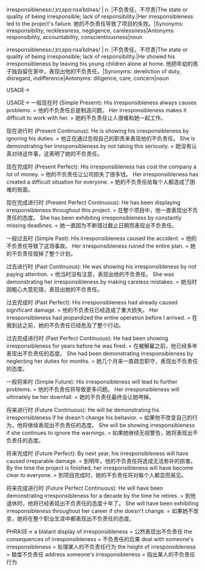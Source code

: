irresponsibleness:/ˌɪrɪˌspɑːnsəˈbɪlnəs/ | n. |不负责任，不尽责|The state or quality of being irresponsible; lack of responsibility.|Her irresponsibleness led to the project's failure. 她的不负责任导致了项目的失败。|Synonyms: irresponsibility, recklessness, negligence, carelessness|Antonyms: responsibility, accountability, conscientiousness|noun

irresponsibleness:/ˌɪrɪˌspɑːnsəˈbɪlnəs/ | n. |不负责任，不尽责|The state or quality of being irresponsible; lack of responsibility.|He showed his irresponsibleness by leaving his young children alone at home. 他把年幼的孩子独自留在家中，表现出他的不负责任。|Synonyms: dereliction of duty, disregard, indifference|Antonyms: diligence, care, concern|noun


USAGE->

USAGE->
一般现在时 (Simple Present):
His irresponsibleness always causes problems. = 他的不负责任总是制造问题。
Her irresponsibleness makes it difficult to work with her. = 她的不负责任让人很难和她一起工作。

现在进行时 (Present Continuous):
He is showing his irresponsibleness by ignoring his duties. = 他正在通过忽视自己的职责来表现他的不负责任。
She is demonstrating her irresponsibleness by not taking this seriously. = 她没有认真对待这件事，这表明了她的不负责任。

现在完成时 (Present Perfect):
His irresponsibleness has cost the company a lot of money. = 他的不负责任让公司损失了很多钱。
Her irresponsibleness has created a difficult situation for everyone. = 她的不负责任给每个人都造成了困难的局面。

现在完成进行时 (Present Perfect Continuous):
He has been displaying irresponsibleness throughout this project. = 在整个项目中，他一直表现出不负责任的态度。
She has been exhibiting irresponsibleness by constantly missing deadlines. = 她一直因为不断错过截止日期而表现出不负责任。

一般过去时 (Simple Past):
His irresponsibleness caused the accident. = 他的不负责任导致了这场事故。
Her irresponsibleness ruined the entire plan. = 她的不负责任毁掉了整个计划。

过去进行时 (Past Continuous):
He was showing his irresponsibleness by not paying attention. = 他当时没有注意，表现出他的不负责任。
She was demonstrating her irresponsibleness by making careless mistakes. = 她当时因粗心大意犯错，表现出她的不负责任。

过去完成时 (Past Perfect):
His irresponsibleness had already caused significant damage. = 他的不负责任已经造成了重大损失。
Her irresponsibleness had jeopardized the entire operation before I arrived. = 在我到达之前，她的不负责任已经危及了整个行动。

过去完成进行时 (Past Perfect Continuous):
He had been showing irresponsibleness for years before he was fired. = 在被解雇之前，他已经多年表现出不负责任的态度。
She had been demonstrating irresponsibleness by neglecting her duties for months. = 她几个月来一直疏忽职守，表现出不负责任的态度。


一般将来时 (Simple Future):
His irresponsibleness will lead to further problems. = 他的不负责任将导致更多问题。
Her irresponsibleness will ultimately be her downfall. = 她的不负责任最终会让她垮掉。

将来进行时 (Future Continuous):
He will be demonstrating his irresponsibleness if he doesn't change his behavior. = 如果他不改变自己的行为，他将继续表现出不负责任的态度。
She will be showing irresponsibleness if she continues to ignore the warnings. = 如果她继续无视警告，她将表现出不负责任的态度。

将来完成时 (Future Perfect):
By next year, his irresponsibleness will have caused irreparable damage. = 到明年，他的不负责任将造成无法弥补的损害。
By the time the project is finished, her irresponsibleness will have become clear to everyone. = 到项目完成时，她的不负责任将对每个人都显而易见。

将来完成进行时 (Future Perfect Continuous):
He will have been demonstrating irresponsibleness for a decade by the time he retires. = 到他退休时，他将已经表现出不负责任的态度十年了。
She will have been exhibiting irresponsibleness throughout her career if she doesn't change. = 如果她不改变，她将在整个职业生涯中都表现出不负责任的态度。




PHRASE->
a blatant display of irresponsibleness = 公然表现出不负责任
the consequences of irresponsibleness = 不负责任的后果
deal with someone's irresponsibleness = 处理某人的不负责任行为
the height of irresponsibleness = 极度不负责任
address someone's irresponsibleness =  指出某人的不负责任行为
